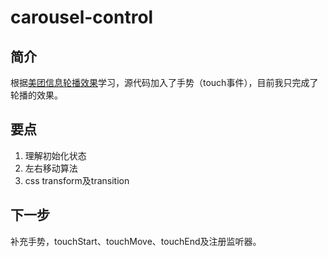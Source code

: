 # carousel-control

## 简介

根据[美团信息轮播效果](http://www.hacke2.cn/works/demo/sm-meituan/)学习，源代码加入了手势（touch事件），目前我只完成了轮播的效果。

## 要点

1. 理解初始化状态
2. 左右移动算法
3. css transform及transition

## 下一步

补充手势，touchStart、touchMove、touchEnd及注册监听器。